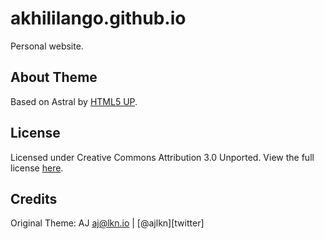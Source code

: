 # akhililango.github.io
Personal website.

## About Theme
Based on Astral by [HTML5 UP](https://html5up.net/).

## License
Licensed under Creative Commons Attribution 3.0 Unported. View the full license [here](https://github.com/justinhartman/html5up-astral/blob/master/LICENSE.txt).

## Credits
Original Theme: AJ aj@lkn.io | [@ajlkn][twitter]
